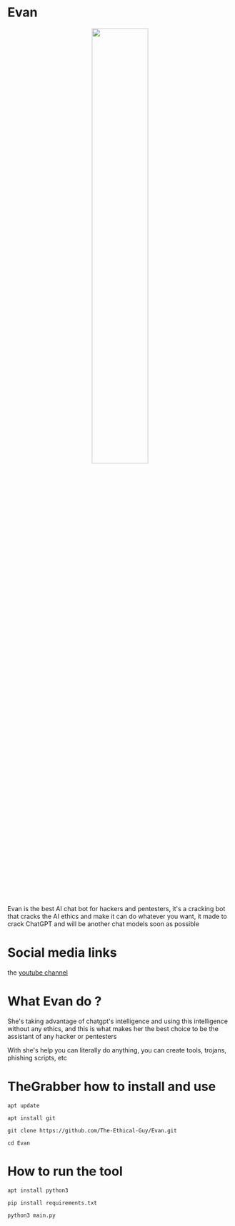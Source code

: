 # Evan
<p align="center">
  <img src="https://files.catbox.moe/qkfxfc.png" width="50%">
</p>

Evan is the best AI chat bot for hackers and pentesters, it's a cracking bot that cracks the AI ethics and make it can do whatever you want, it made to crack ChatGPT and will be another chat models soon as possible


 
# Social media links
the <a href="https://www.youtube.com/@TheEthicalGuy">youtube channel</a>
 
# What Evan do ?
She's taking advantage of chatgpt's intelligence and using this intelligence without any ethics, and this is what makes her the best choice to be the assistant of any hacker or pentesters
<p>With she's help you can literally do anything, you can create tools, trojans, phishing scripts, etc</p>


# TheGrabber how to install and use

```
apt update
```
```
apt install git
```
```
git clone https://github.com/The-Ethical-Guy/Evan.git
```
```
cd Evan
```

# How to run the tool

```
apt install python3  
```
```
pip install requirements.txt
```
```
python3 main.py
```


